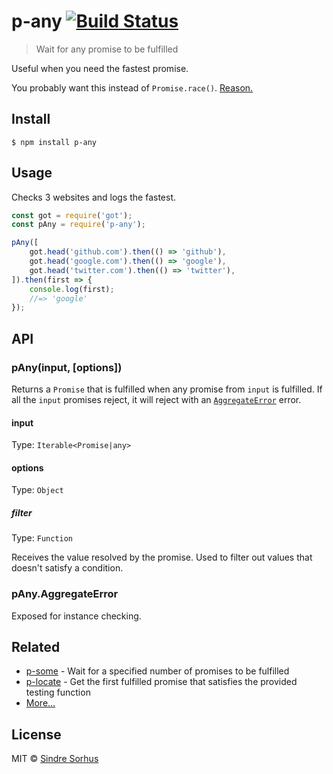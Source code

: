 # p-any [![Build Status](https://travis-ci.org/sindresorhus/p-any.svg?branch=master)](https://travis-ci.org/sindresorhus/p-any)

> Wait for any promise to be fulfilled

Useful when you need the fastest promise.

You probably want this instead of `Promise.race()`. [Reason.](http://bluebirdjs.com/docs/api/promise.race.html)


## Install

```
$ npm install p-any
```


## Usage

Checks 3 websites and logs the fastest.

```js
const got = require('got');
const pAny = require('p-any');

pAny([
	got.head('github.com').then(() => 'github'),
	got.head('google.com').then(() => 'google'),
	got.head('twitter.com').then(() => 'twitter'),
]).then(first => {
	console.log(first);
	//=> 'google'
});
```


## API

### pAny(input, [options])

Returns a `Promise` that is fulfilled when any promise from `input` is fulfilled. If all the `input` promises reject, it will reject with an [`AggregateError`](https://github.com/sindresorhus/aggregate-error) error.

#### input

Type: `Iterable<Promise|any>`

#### options

Type: `Object`

##### filter

Type: `Function`

Receives the value resolved by the promise. Used to filter out values that doesn't satisfy a condition.

### pAny.AggregateError

Exposed for instance checking.


## Related

- [p-some](https://github.com/sindresorhus/p-some) - Wait for a specified number of promises to be fulfilled
- [p-locate](https://github.com/sindresorhus/p-locate) - Get the first fulfilled promise that satisfies the provided testing function
- [More…](https://github.com/sindresorhus/promise-fun)


## License

MIT © [Sindre Sorhus](https://sindresorhus.com)
